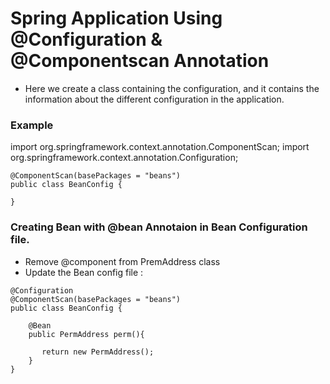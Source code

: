 # Spring Application Using @Configuration & @Componentscan Annotation 

- Here we create a class containing the configuration, and it contains the information about the 
  different configuration in the application.

### Example 

import org.springframework.context.annotation.ComponentScan;
import org.springframework.context.annotation.Configuration;

```@Configuration
@ComponentScan(basePackages = "beans")
public class BeanConfig {

}
```

### Creating Bean with @bean Annotaion in Bean Configuration file.

- Remove @component from PremAddress class
- Update the Bean config file :

```
@Configuration
@ComponentScan(basePackages = "beans")
public class BeanConfig {

    @Bean
    public PermAddress perm(){
       
       return new PermAddress();
    }
}

```
